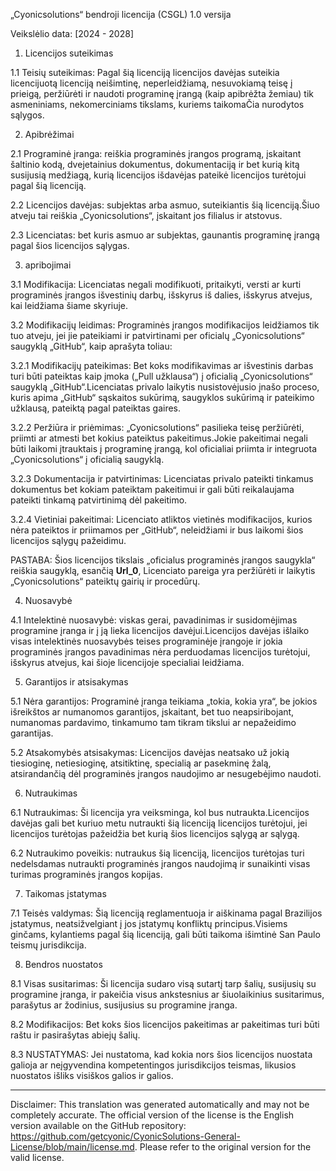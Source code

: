„Cyonicsolutions“ bendroji licencija (CSGL)
1.0 versija

Veikslėlio data: [2024 - 2028]

1. Licencijos suteikimas

1.1 Teisių suteikimas: Pagal šią licenciją licencijos davėjas suteikia licencijuotą licenciją neišimtinę, neperleidžiamą, nesuvokiamą teisę į prieigą, peržiūrėti ir naudoti programinę įrangą (kaip apibrėžta žemiau) tik asmeniniams, nekomerciniams tikslams, kuriems taikomaČia nurodytos sąlygos.

2. Apibrėžimai

2.1 Programinė įranga: reiškia programinės įrangos programą, įskaitant šaltinio kodą, dvejetainius dokumentus, dokumentaciją ir bet kurią kitą susijusią medžiagą, kurią licencijos išdavėjas pateikė licencijos turėtojui pagal šią licenciją.

2.2 Licencijos davėjas: subjektas arba asmuo, suteikiantis šią licenciją.Šiuo atveju tai reiškia „Cyonicsolutions“, įskaitant jos filialus ir atstovus.

2.3 Licenciatas: bet kuris asmuo ar subjektas, gaunantis programinę įrangą pagal šios licencijos sąlygas.

3. apribojimai

3.1 Modifikacija: Licenciatas negali modifikuoti, pritaikyti, versti ar kurti programinės įrangos išvestinių darbų, išskyrus iš dalies, išskyrus atvejus, kai leidžiama šiame skyriuje.

3.2 Modifikacijų leidimas: Programinės įrangos modifikacijos leidžiamos tik tuo atveju, jei jie pateikiami ir patvirtinami per oficialų „Cyonicsolutions“ saugyklą „GitHub“, kaip aprašyta toliau:

3.2.1 Modifikacijų pateikimas: Bet koks modifikavimas ar išvestinis darbas turi būti pateiktas kaip įmoka („Pull užklausa“) į oficialią „Cyonicsolutions“ saugyklą „GitHub“.Licenciatas privalo laikytis nusistovėjusio įnašo proceso, kuris apima „GitHub“ sąskaitos sukūrimą, saugyklos sukūrimą ir pateikimo užklausą, pateiktą pagal pateiktas gaires.

3.2.2 Peržiūra ir priėmimas: „Cyonicsolutions“ pasilieka teisę peržiūrėti, priimti ar atmesti bet kokius pateiktus pakeitimus.Jokie pakeitimai negali būti laikomi įtrauktais į programinę įrangą, kol oficialiai priimta ir integruota „Cyonicsolutions“ į oficialią saugyklą.

3.2.3 Dokumentacija ir patvirtinimas: Licenciatas privalo pateikti tinkamus dokumentus bet kokiam pateiktam pakeitimui ir gali būti reikalaujama pateikti tinkamą patvirtinimą dėl pakeitimo.

3.2.4 Vietiniai pakeitimai: Licenciato atliktos vietinės modifikacijos, kurios nėra pateiktos ir priimamos per „GitHub“, neleidžiami ir bus laikomi šios licencijos sąlygų pažeidimu.

PASTABA: Šios licencijos tikslais „oficialus programinės įrangos saugykla“ reiškia saugyklą, esančią __Url_0__, Licenciato pareiga yra peržiūrėti ir laikytis „Cyonicsolutions“ pateiktų gairių ir procedūrų.

4. Nuosavybė

4.1 Intelektinė nuosavybė: viskas gerai, pavadinimas ir susidomėjimas programine įranga ir į ją lieka licencijos davėjui.Licencijos davėjas išlaiko visas intelektinės nuosavybės teises programinėje įrangoje ir jokia programinės įrangos pavadinimas nėra perduodamas licencijos turėtojui, išskyrus atvejus, kai šioje licencijoje specialiai leidžiama.

5. Garantijos ir atsisakymas

5.1 Nėra garantijos: Programinė įranga teikiama „tokia, kokia yra“, be jokios išreikštos ar numanomos garantijos, įskaitant, bet tuo neapsiribojant, numanomas pardavimo, tinkamumo tam tikram tikslui ar nepažeidimo garantijas.

5.2 Atsakomybės atsisakymas: Licencijos davėjas neatsako už jokią tiesioginę, netiesioginę, atsitiktinę, specialią ar pasekminę žalą, atsirandančią dėl programinės įrangos naudojimo ar nesugebėjimo naudoti.

6. Nutraukimas

6.1 Nutraukimas: Ši licencija yra veiksminga, kol bus nutraukta.Licencijos davėjas gali bet kuriuo metu nutraukti šią licenciją licencijos turėtojui, jei licencijos turėtojas pažeidžia bet kurią šios licencijos sąlygą ar sąlygą.

6.2 Nutraukimo poveikis: nutraukus šią licenciją, licencijos turėtojas turi nedelsdamas nutraukti programinės įrangos naudojimą ir sunaikinti visas turimas programinės įrangos kopijas.

7. Taikomas įstatymas

7.1 Teisės valdymas: Šią licenciją reglamentuoja ir aiškinama pagal Brazilijos įstatymus, neatsižvelgiant į jos įstatymų konfliktų principus.Visiems ginčams, kylantiems pagal šią licenciją, gali būti taikoma išimtinė San Paulo teismų jurisdikcija.

8. Bendros nuostatos

8.1 Visas susitarimas: Ši licencija sudaro visą sutartį tarp šalių, susijusių su programine įranga, ir pakeičia visus ankstesnius ar šiuolaikinius susitarimus, parašytus ar žodinius, susijusius su programine įranga.

8.2 Modifikacijos: Bet koks šios licencijos pakeitimas ar pakeitimas turi būti raštu ir pasirašytas abiejų šalių.

8.3 NUSTATYMAS: Jei nustatoma, kad kokia nors šios licencijos nuostata galioja ar neįgyvendina kompetentingos jurisdikcijos teismas, likusios nuostatos išliks visiškos galios ir galios.

---
Disclaimer: This translation was generated automatically and may not be completely accurate. The official version of the license is the English version available on the GitHub repository: https://github.com/getcyonic/CyonicSolutions-General-License/blob/main/license.md. Please refer to the original version for the valid license.